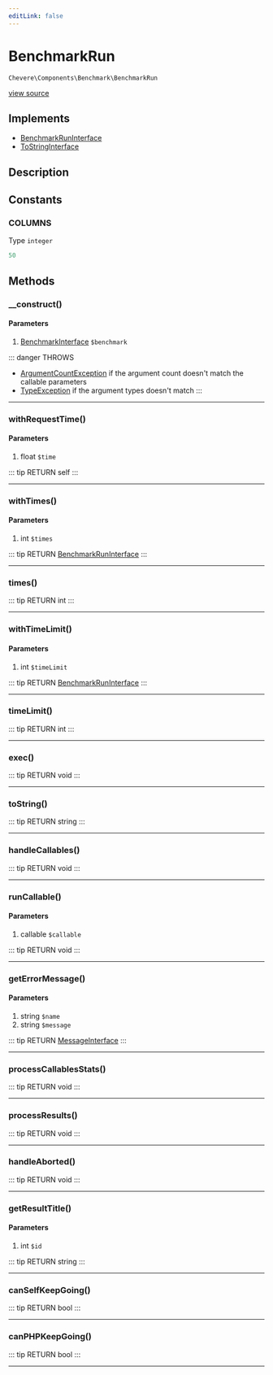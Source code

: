 ```yaml
---
editLink: false
---
```


# BenchmarkRun

`Chevere\Components\Benchmark\BenchmarkRun`

[view source](https://github.com/chevere/chevere/blob/master/src/Chevere/Components/Benchmark/BenchmarkRun.php)

## Implements

- [BenchmarkRunInterface](../../Interfaces/Benchmark/BenchmarkRunInterface.md)
- [ToStringInterface](../../Interfaces/Common/ToStringInterface.md)

## Description



## Constants

### COLUMNS

Type `integer`

```php
50
```

## Methods

### __construct()

#### Parameters

1. [BenchmarkInterface](../../Interfaces/Benchmark/BenchmarkInterface.md) `$benchmark`

::: danger THROWS
- [ArgumentCountException](../../Exceptions/Core/ArgumentCountException.md) if the argument count doesn't match the callable parameters
- [TypeException](../../Exceptions/Core/TypeException.md) if the argument types doesn't match
:::

---

### withRequestTime()

#### Parameters

1. float `$time`

::: tip RETURN
self
:::

---

### withTimes()

#### Parameters

1. int `$times`

::: tip RETURN
[BenchmarkRunInterface](../../Interfaces/Benchmark/BenchmarkRunInterface.md)
:::

---

### times()

::: tip RETURN
int
:::

---

### withTimeLimit()

#### Parameters

1. int `$timeLimit`

::: tip RETURN
[BenchmarkRunInterface](../../Interfaces/Benchmark/BenchmarkRunInterface.md)
:::

---

### timeLimit()

::: tip RETURN
int
:::

---

### exec()

::: tip RETURN
void
:::

---

### toString()

::: tip RETURN
string
:::

---

### handleCallables()

::: tip RETURN
void
:::

---

### runCallable()

#### Parameters

1. callable `$callable`

::: tip RETURN
void
:::

---

### getErrorMessage()

#### Parameters

1. string `$name`
2. string `$message`

::: tip RETURN
[MessageInterface](../../Interfaces/Message/MessageInterface.md)
:::

---

### processCallablesStats()

::: tip RETURN
void
:::

---

### processResults()

::: tip RETURN
void
:::

---

### handleAborted()

::: tip RETURN
void
:::

---

### getResultTitle()

#### Parameters

1. int `$id`

::: tip RETURN
string
:::

---

### canSelfKeepGoing()

::: tip RETURN
bool
:::

---

### canPHPKeepGoing()

::: tip RETURN
bool
:::

---
